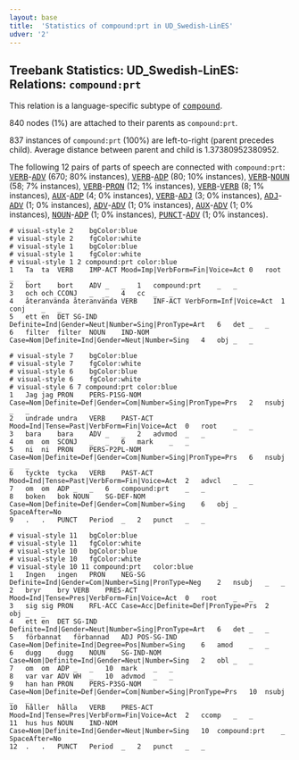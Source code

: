 ```yaml
---
layout: base
title:  'Statistics of compound:prt in UD_Swedish-LinES'
udver: '2'
---
```


## Treebank Statistics: UD_Swedish-LinES: Relations: `compound:prt`

This relation is a language-specific subtype of <tt><a href="sv_lines-dep-compound.html">compound</a></tt>.

840 nodes (1%) are attached to their parents as `compound:prt`.

837 instances of `compound:prt` (100%) are left-to-right (parent precedes child).
Average distance between parent and child is 1.37380952380952.

The following 12 pairs of parts of speech are connected with `compound:prt`: <tt><a href="sv_lines-pos-VERB.html">VERB</a></tt>-<tt><a href="sv_lines-pos-ADV.html">ADV</a></tt> (670; 80% instances), <tt><a href="sv_lines-pos-VERB.html">VERB</a></tt>-<tt><a href="sv_lines-pos-ADP.html">ADP</a></tt> (80; 10% instances), <tt><a href="sv_lines-pos-VERB.html">VERB</a></tt>-<tt><a href="sv_lines-pos-NOUN.html">NOUN</a></tt> (58; 7% instances), <tt><a href="sv_lines-pos-VERB.html">VERB</a></tt>-<tt><a href="sv_lines-pos-PRON.html">PRON</a></tt> (12; 1% instances), <tt><a href="sv_lines-pos-VERB.html">VERB</a></tt>-<tt><a href="sv_lines-pos-VERB.html">VERB</a></tt> (8; 1% instances), <tt><a href="sv_lines-pos-AUX.html">AUX</a></tt>-<tt><a href="sv_lines-pos-ADP.html">ADP</a></tt> (4; 0% instances), <tt><a href="sv_lines-pos-VERB.html">VERB</a></tt>-<tt><a href="sv_lines-pos-ADJ.html">ADJ</a></tt> (3; 0% instances), <tt><a href="sv_lines-pos-ADJ.html">ADJ</a></tt>-<tt><a href="sv_lines-pos-ADV.html">ADV</a></tt> (1; 0% instances), <tt><a href="sv_lines-pos-ADV.html">ADV</a></tt>-<tt><a href="sv_lines-pos-ADV.html">ADV</a></tt> (1; 0% instances), <tt><a href="sv_lines-pos-AUX.html">AUX</a></tt>-<tt><a href="sv_lines-pos-ADV.html">ADV</a></tt> (1; 0% instances), <tt><a href="sv_lines-pos-NOUN.html">NOUN</a></tt>-<tt><a href="sv_lines-pos-ADP.html">ADP</a></tt> (1; 0% instances), <tt><a href="sv_lines-pos-PUNCT.html">PUNCT</a></tt>-<tt><a href="sv_lines-pos-ADV.html">ADV</a></tt> (1; 0% instances).


~~~ conllu
# visual-style 2	bgColor:blue
# visual-style 2	fgColor:white
# visual-style 1	bgColor:blue
# visual-style 1	fgColor:white
# visual-style 1 2 compound:prt	color:blue
1	Ta	ta	VERB	IMP-ACT	Mood=Imp|VerbForm=Fin|Voice=Act	0	root	_	_
2	bort	bort	ADV	_	_	1	compound:prt	_	_
3	och	och	CCONJ	_	_	4	cc	_	_
4	återanvända	återanvända	VERB	INF-ACT	VerbForm=Inf|Voice=Act	1	conj	_	_
5	ett	en	DET	SG-IND	Definite=Ind|Gender=Neut|Number=Sing|PronType=Art	6	det	_	_
6	filter	filter	NOUN	IND-NOM	Case=Nom|Definite=Ind|Gender=Neut|Number=Sing	4	obj	_	_

~~~


~~~ conllu
# visual-style 7	bgColor:blue
# visual-style 7	fgColor:white
# visual-style 6	bgColor:blue
# visual-style 6	fgColor:white
# visual-style 6 7 compound:prt	color:blue
1	Jag	jag	PRON	PERS-P1SG-NOM	Case=Nom|Definite=Def|Gender=Com|Number=Sing|PronType=Prs	2	nsubj	_	_
2	undrade	undra	VERB	PAST-ACT	Mood=Ind|Tense=Past|VerbForm=Fin|Voice=Act	0	root	_	_
3	bara	bara	ADV	_	_	2	advmod	_	_
4	om	om	SCONJ	_	_	6	mark	_	_
5	ni	ni	PRON	PERS-P2PL-NOM	Case=Nom|Definite=Def|Gender=Com|Number=Sing|PronType=Prs	6	nsubj	_	_
6	tyckte	tycka	VERB	PAST-ACT	Mood=Ind|Tense=Past|VerbForm=Fin|Voice=Act	2	advcl	_	_
7	om	om	ADP	_	_	6	compound:prt	_	_
8	boken	bok	NOUN	SG-DEF-NOM	Case=Nom|Definite=Def|Gender=Com|Number=Sing	6	obj	_	SpaceAfter=No
9	.	.	PUNCT	Period	_	2	punct	_	_

~~~


~~~ conllu
# visual-style 11	bgColor:blue
# visual-style 11	fgColor:white
# visual-style 10	bgColor:blue
# visual-style 10	fgColor:white
# visual-style 10 11 compound:prt	color:blue
1	Ingen	ingen	PRON	NEG-SG	Definite=Ind|Gender=Com|Number=Sing|PronType=Neg	2	nsubj	_	_
2	bryr	bry	VERB	PRES-ACT	Mood=Ind|Tense=Pres|VerbForm=Fin|Voice=Act	0	root	_	_
3	sig	sig	PRON	RFL-ACC	Case=Acc|Definite=Def|PronType=Prs	2	obj	_	_
4	ett	en	DET	SG-IND	Definite=Ind|Gender=Neut|Number=Sing|PronType=Art	6	det	_	_
5	förbannat	förbannad	ADJ	POS-SG-IND	Case=Nom|Definite=Ind|Degree=Pos|Number=Sing	6	amod	_	_
6	dugg	dugg	NOUN	SG-IND-NOM	Case=Nom|Definite=Ind|Gender=Neut|Number=Sing	2	obl	_	_
7	om	om	ADP	_	_	10	mark	_	_
8	var	var	ADV	WH	_	10	advmod	_	_
9	han	han	PRON	PERS-P3SG-NOM	Case=Nom|Definite=Def|Gender=Com|Number=Sing|PronType=Prs	10	nsubj	_	_
10	håller	hålla	VERB	PRES-ACT	Mood=Ind|Tense=Pres|VerbForm=Fin|Voice=Act	2	ccomp	_	_
11	hus	hus	NOUN	IND-NOM	Case=Nom|Definite=Ind|Gender=Neut|Number=Sing	10	compound:prt	_	SpaceAfter=No
12	.	.	PUNCT	Period	_	2	punct	_	_

~~~


